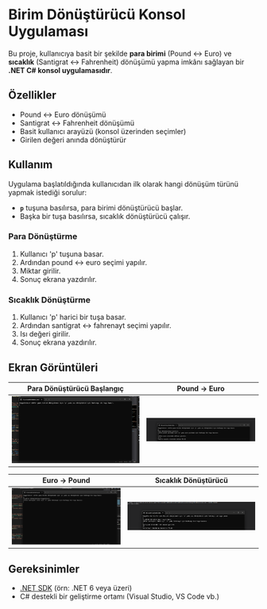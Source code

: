 ﻿# Birim Dönüştürücü Konsol Uygulaması

Bu proje, kullanıcıya basit bir şekilde **para birimi** (Pound ↔ Euro) ve **sıcaklık** (Santigrat ↔ Fahrenheit) dönüşümü yapma imkânı sağlayan bir **.NET C# konsol uygulamasıdır**.

## Özellikler

- Pound ↔ Euro dönüşümü
- Santigrat ↔ Fahrenheit dönüşümü
- Basit kullanıcı arayüzü (konsol üzerinden seçimler)
- Girilen değeri anında dönüştürür

## Kullanım

Uygulama başlatıldığında kullanıcıdan ilk olarak hangi dönüşüm türünü yapmak istediği sorulur:

- **`p`** tuşuna basılırsa, para birimi dönüştürücü başlar.
- Başka bir tuşa basılırsa, sıcaklık dönüştürücü çalışır.

### Para Dönüştürme

1. Kullanıcı 'p' tuşuna basar.
2. Ardından pound ↔ euro seçimi yapılır.
3. Miktar girilir.
4. Sonuç ekrana yazdırılır.

### Sıcaklık Dönüştürme

1. Kullanıcı 'p' harici bir tuşa basar.
2. Ardından santigrat ↔ fahrenayt seçimi yapılır.
3. Isı değeri girilir.
4. Sonuç ekrana yazdırılır.

## Ekran Görüntüleri

| Para Dönüştürücü Başlangıç | Pound → Euro |
|----------------------------|---------------|
| ![Screenshot 1](https://github.com/MehmetOKZ/BirimDonusturucu/blob/master/ASSET/Screenshot-1.png?raw=true) | ![Screenshot 2](https://github.com/MehmetOKZ/BirimDonusturucu/blob/master/ASSET/Screenshot-2.png?raw=true) |

| Euro → Pound | Sıcaklık Dönüştürücü |
|--------------|----------------------|
| ![Screenshot 3](https://github.com/MehmetOKZ/BirimDonusturucu/blob/master/ASSET/Screenshot-3.png?raw=true) | ![Screenshot 4](https://github.com/MehmetOKZ/BirimDonusturucu/blob/master/ASSET/Screenshot-4.png?raw=true) |

## Gereksinimler

- [.NET SDK](https://dotnet.microsoft.com/en-us/download) (örn: .NET 6 veya üzeri)
- C# destekli bir geliştirme ortamı (Visual Studio, VS Code vb.)


